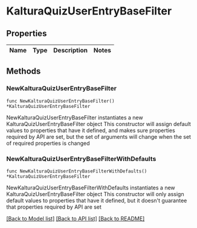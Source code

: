 # KalturaQuizUserEntryBaseFilter

## Properties

Name | Type | Description | Notes
------------ | ------------- | ------------- | -------------

## Methods

### NewKalturaQuizUserEntryBaseFilter

`func NewKalturaQuizUserEntryBaseFilter() *KalturaQuizUserEntryBaseFilter`

NewKalturaQuizUserEntryBaseFilter instantiates a new KalturaQuizUserEntryBaseFilter object
This constructor will assign default values to properties that have it defined,
and makes sure properties required by API are set, but the set of arguments
will change when the set of required properties is changed

### NewKalturaQuizUserEntryBaseFilterWithDefaults

`func NewKalturaQuizUserEntryBaseFilterWithDefaults() *KalturaQuizUserEntryBaseFilter`

NewKalturaQuizUserEntryBaseFilterWithDefaults instantiates a new KalturaQuizUserEntryBaseFilter object
This constructor will only assign default values to properties that have it defined,
but it doesn't guarantee that properties required by API are set


[[Back to Model list]](../README.md#documentation-for-models) [[Back to API list]](../README.md#documentation-for-api-endpoints) [[Back to README]](../README.md)


